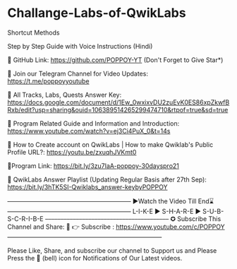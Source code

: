 # Challange-Labs-of-QwikLabs

Shortcut Methods 

Step by Step Guide with Voice Instructions (Hindi)

📌 GitHub Link: https://github.com/POPPOY-YT (Don't Forget to Give Star*)



📌 Join our Telegram Channel for Video Updates:  https://t.me/poppoyyoutube



📌 All Tracks, Labs, Quests Answer Key: https://docs.google.com/document/d/1Ew_0wxixvDU2zuEvK0ES86xpZkwfBRxb/edit?usp=sharing&ouid=106389514265299474710&rtpof=true&sd=true



📌 Program Related Guide and Information and Introduction: https://www.youtube.com/watch?v=ej3Ci4PuX_0&t=14s



📌 How to Create account on QwikLabs | How to make Qwiklab's Public Profile URL?:  https://youtu.be/zxuqhJVKmt0



📌Program Link: https://bit.ly/3zu7IaA-poppoy-30dayspro21



📌 QwikLabs Answer Playlist (Updating Regular Basis after 27th Sep): https://bit.ly/3hTK5SI-Qwiklabs_answer-keybyPOPPOY


––––––––––––––––––––––––––––––––––––––––
►Watch the Video Till End⌛
––––––––––––––––––––––––––––––––––––––––
L-I-K-E ► S-H-A-R-E ► S-U-B-S-C-R-I-B-E
––––––––––––––––––––––––––––––––––––––––
✪ Subscribe This Channel and Share: 💬
👉 Subscribe : https://www.youtube.com/c/POPPOY
––––––––––––––––––––––––––––––––––––––––––––––––––


Please Like, Share, and subscribe our channel to Support us and 
Please Press the 🔔 (bell) icon for Notifications of Our Latest videos.
